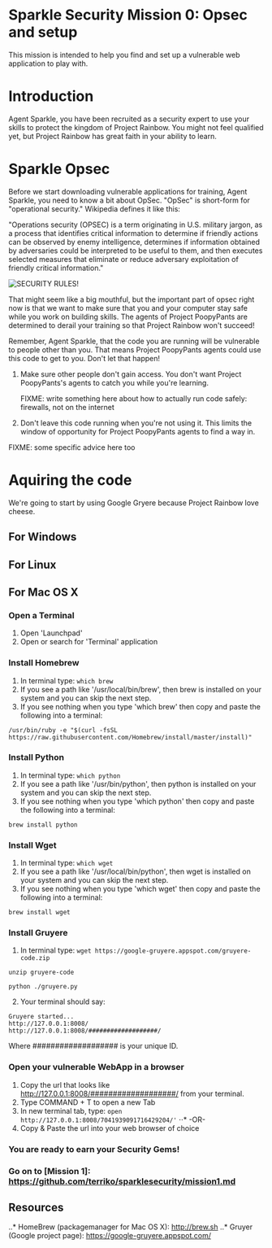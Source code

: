 # Sparkle Security Mission 0: Opsec and setup

This mission is intended to help you find and set up a vulnerable web
application to play with.

# Introduction

Agent Sparkle, you have been recruited as a security expert to use your skills
to protect the kingdom of Project Rainbow.  You might not feel qualified yet,
but Project Rainbow has great faith in your ability to learn.

# Sparkle Opsec

Before we start downloading vulnerable applications for training, Agent
Sparkle, you need to know a bit about OpSec.  "OpSec" is short-form for
"operational security."  Wikipedia defines it like this:

"Operations security (OPSEC) is a term originating in U.S. military jargon, as
a process that identifies critical information to determine if friendly actions
can be observed by enemy intelligence, determines if information obtained by
adversaries could be interpreted to be useful to them, and then executes
selected measures that eliminate or reduce adversary exploitation of friendly
critical information."

![SECURITY RULES!](http://www.quickmeme.com/img/e0/e0ab7d30d57972802de828fe13459fb3bdac3b61496ea58988f6d4c038f32b9f.jpg "Security Rules!")

That might seem like a big mouthful, but the important part of opsec right now
is that we want to make sure that you and your computer stay safe while you
work on building skills. The agents of Project PoopyPants are determined to
derail your training so that Project Rainbow won't succeed!

Remember, Agent Sparkle, that the code you are running will be vulnerable to
people other than you.  That means Project PoopyPants agents could use this
code to get to you.  Don't let that happen!

1. Make sure other people don't gain access.
	You don't want Project PoopyPants's agents to catch you while
   you're learning.

   FIXME: write something here about how to actually run code safely: firewalls, not on the internet

2. Don't leave this code running when you're not using it.  This limits the
window of opportunity for Project PoopyPants agents to find a way in.

  FIXME: some specific advice here too

# Aquiring the code

We're going to start by using Google Gryere because Project Rainbow
love cheese.

## For Windows

## For Linux

## For Mac OS X

### Open a Terminal

1. Open 'Launchpad'
2. Open or search for 'Terminal' application

### Install Homebrew

1. In terminal type: ```which brew```
2. If you see a path like '/usr/local/bin/brew', then brew is installed on your system and you can skip the next step.
3. If you see nothing when you type 'which brew' then copy and paste the following into a terminal:
```
/usr/bin/ruby -e "$(curl -fsSL https://raw.githubusercontent.com/Homebrew/install/master/install)"
```

### Install Python

1. In terminal type: 
```which python```
2. If you see a path like '/usr/bin/python', then python is installed on your system and you can skip the next step.
3. If you see nothing when you type 'which python' then copy and paste the following into a terminal:
```
brew install python
```

### Install Wget

1. In terminal type: 
```which wget```
2. If you see a path like '/usr/local/bin/python', then wget is installed on your system and you can skip the next step.
3. If you see nothing when you type 'which wget' then copy and paste the following into a terminal:
```
brew install wget
```

### Install Gruyere

1. In terminal type:
```wget https://google-gruyere.appspot.com/gruyere-code.zip```

```unzip gruyere-code```

```python ./gruyere.py```

2. Your terminal should say:
```
Gruyere started...
http://127.0.0.1:8008/
http://127.0.0.1:8008/###################/
```

Where ################### is your unique ID.

### Open your vulnerable WebApp in a browser

1. Copy the url that looks like http://127.0.0.1:8008/###################/ from your terminal.
2. Type COMMAND + T to open a new Tab
3. In new terminal tab, type:
```open http://127.0.0.1:8008/7041939091716429204/'```
⋅⋅* -OR-
3. Copy & Paste the url into your web browser of choice

### You are ready to earn your Security Gems!
### Go on to [Mission 1]: https://github.com/terriko/sparklesecurity/mission1.md

## Resources
..* HomeBrew (packagemanager for Mac OS X): http://brew.sh
..* Gruyer (Google project page): https://google-gruyere.appspot.com/




